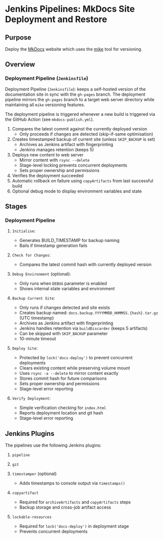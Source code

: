 # Jenkins Pipelines: MkDocs Site Deployment and Restore

## Purpose

Deploy the [MkDocs](https://www.mkdocs.org/) website which uses the [mike](https://github.com/jimporter/mike) tool for versioning. 


## Overview

### Deployment Pipeline (`Jenkinsfile`)

Deployment Pipeline (`Jenkinsfile`): keeps a self-hosted version of the documentation site in sync with the `gh-pages` branch. The deployment pipeline mirrors the `gh-pages` branch to a target web server directory while maintaining all `mike` versioning features.

The deployment pipeline is triggered whenever a new build is triggered via the GitHub Action (see `mkdocs-publish.yml`).

1. Compares the latest commit against the currently deployed version
   - Only proceeds if changes are detected (skip-if-same optimisation)
2. Creates timestamped backup of current site (unless `SKIP_BACKUP` is set)
   - Archives as Jenkins artifact with fingerprinting
   - Jenkins manages retention (keeps 5)
3. Deploys new content to web server
   - Mirror content with `rsync --delete`
   - Stage-level locking prevents concurrent deployments
   - Sets proper ownership and permissions
4. Verifies the deployment succeeded
5. Automatic rollback on failure using `copyArtifacts` from last successful build
6. Optional debug mode to display environment variables and state

## Stages

### Deployment Pipeline

1. `Initialise`:
    * Generates BUILD_TIMESTAMP for backup naming
    * Bails if timestamp generation fails

2. `Check for Changes`:
    * Compares the latest commit hash with currently deployed version

3. `Debug Environment` (optional):
    * Only runs when `DEBUG` parameter is enabled
    * Shows internal state variables and environment

4. `Backup Current Site`:
    * Only runs if changes detected and site exists
    * Creates backup named: `docs.backup.YYYYMMDD_HHMMSS.{hash}.tar.gz` (UTC timestamp)
    * Archives as Jenkins artifact with fingerprinting
    * Jenkins handles retention via `buildDiscarder` (keeps 5 artifacts)
    * Can be skipped with `SKIP_BACKUP` parameter
    * 10-minute timeout

5. `Deploy Site`:
    * Protected by `lock('docs-deploy')` to prevent concurrent deployments
    * Clears existing content while preserving volume mount
    * Uses `rsync -a --delete` to mirror content exactly
    * Stores commit hash for future comparisons
    * Sets proper ownership and permissions
    * Stage-level error reporting

6. `Verify Deployment`:
    * Simple verification checking for `index.html`
    * Reports deployment location and git hash
    * Stage-level error reporting

## Jenkins Plugins

The pipelines use the following Jenkins plugins:

1. `pipeline`
2. `git`
3. `timestamper` (optional)
   - Adds timestamps to console output via `timestamps()`
4. `copyartifact`
   - Required for `archiveArtifacts` and `copyArtifacts` steps
   - Backup storage and cross-job artifact access

5. `lockable-resources`
   - Required for `lock('docs-deploy')` in deployment stage
   - Prevents concurrent deployments
